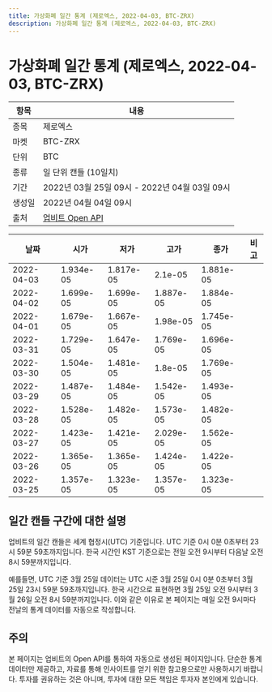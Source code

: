 ```yaml
---
title: 가상화폐 일간 통계 (제로엑스, 2022-04-03, BTC-ZRX)
description: 가상화폐 일간 통계 (제로엑스, 2022-04-03, BTC-ZRX)
---
```



가상화폐 일간 통계 (제로엑스, 2022-04-03, BTC-ZRX)
===

|항목|내용|
|--|--|
|종목|제로엑스|
|마켓|BTC-ZRX|
|단위|BTC|
|종류|일 단위 캔들 (10일치)|
|기간|2022년 03월 25일 09시 - 2022년 04월 03일 09시|
|생성일|2022년 04월 04일 09시|
|출처|[업비트 Open API](https://docs.upbit.com)|


|날짜|시가|저가|고가|종가|비고|
|--|--|--|--|--|--|
|2022-04-03|1.934e-05|1.817e-05|2.1e-05|1.881e-05|    |
|2022-04-02|1.699e-05|1.699e-05|1.887e-05|1.884e-05|    |
|2022-04-01|1.679e-05|1.667e-05|1.98e-05|1.745e-05|    |
|2022-03-31|1.729e-05|1.647e-05|1.769e-05|1.696e-05|    |
|2022-03-30|1.504e-05|1.481e-05|1.8e-05|1.769e-05|    |
|2022-03-29|1.487e-05|1.484e-05|1.542e-05|1.493e-05|    |
|2022-03-28|1.528e-05|1.482e-05|1.573e-05|1.482e-05|    |
|2022-03-27|1.423e-05|1.421e-05|2.029e-05|1.562e-05|    |
|2022-03-26|1.365e-05|1.365e-05|1.424e-05|1.422e-05|    |
|2022-03-25|1.357e-05|1.323e-05|1.357e-05|1.323e-05|    |


일간 캔들 구간에 대한 설명
---


업비트의 일간 캔들은 세계 협정시(UTC) 기준입니다. 
UTC 기준 0시 0분 0초부터 23시 59분 59초까지입니다. 
한국 시간인 KST 기준으로는 전일 오전 9시부터 다음날 오전 8시 59분까지입니다. 


예를들면, UTC 기준 3월 25일 데이터는 UTC 시준 3월 25일 0시 0분 0초부터 3월 25일 23시 59분 59초까지입니다. 
한국 시간으로 표현하면 3월 25일 오전 9시부터 3월 26일 오전 8시 59분까지입니다. 
이와 같은 이유로 본 페이지는 매일 오전 9시마다 전날의 통계 데이터를 자동으로 작성합니다. 


주의
---


본 페이지는 업비트의 Open API를 통하여 자동으로 생성된 페이지입니다. 
단순한 통계 데이터만 제공하고, 자료를 통해 인사이트를 얻기 위한 참고용으로만 사용하시기 바랍니다. 
투자를 권유하는 것은 아니며, 투자에 대한 모든 책임은 투자자 본인에게 있습니다. 
